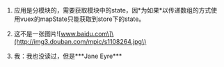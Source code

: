 1. 应用是分模块的，需要获取模块中的state，因\*为如果\*以传递数组的方式使用vuex的mapState只能获取到store下的state。
2. 这不是一张图片!\[www.baidu.com\]\(http://img3.douban.com/mpic/s1108264.jpg\)

3. 我：我也没读过，但是\*\*\*Jane Eyre\*\*\*



